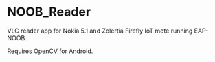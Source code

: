 # NOOB_Reader
VLC reader app for Nokia 5.1 and Zolertia Firefly IoT mote running EAP-NOOB.

Requires OpenCV for Android.

